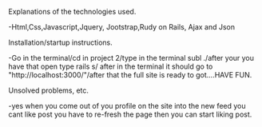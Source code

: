 Explanations of the technologies used.

-Html,Css,Javascript,Jquery, Jootstrap,Rudy on Rails, Ajax and Json

Installation/startup instructions.

-Go in the terminal/cd in project 2/type in the terminal subl ./after your you have that open type 
rails s/ after in the terminal it should go to "http://localhost:3000/"/after that the full site is ready to got....HAVE FUN.


Unsolved problems, etc.

-yes when you come out of you profile on the site into the new feed you cant like post you have to re-fresh the page then you can start liking post.
